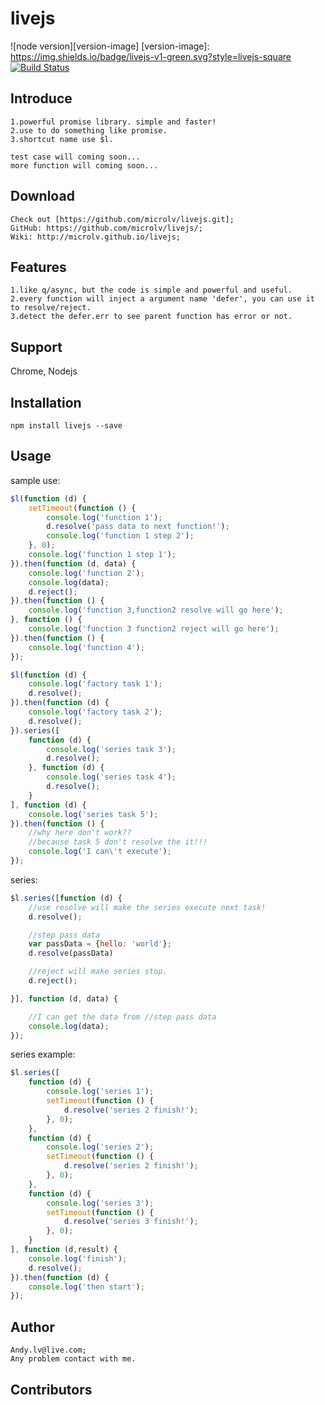 # livejs

![node version][version-image]
[version-image]: https://img.shields.io/badge/livejs-v1-green.svg?style=livejs-square
[![Build Status](https://travis-ci.org/microlv/livejs.svg?branch=master)](https://travis-ci.org/microlv/livejs)

## Introduce

```
1.powerful promise library. simple and faster!
2.use to do something like promise.
3.shortcut name use $l.

test case will coming soon...
more function will coming soon...
```
## Download
```
Check out [https://github.com/microlv/livejs.git];
GitHub: https://github.com/microlv/livejs/;
Wiki: http://microlv.github.io/livejs;
```
## Features
```
1.like q/async, but the code is simple and powerful and useful.
2.every function will inject a argument name 'defer', you can use it to resolve/reject.
3.detect the defer.err to see parent function has error or not.
```
## Support

Chrome, Nodejs

## Installation
```
npm install livejs --save
```
## Usage

sample use:

```js
$l(function (d) {
	setTimeout(function () {
		console.log('function 1');
		d.resolve('pass data to next function!');
		console.log('function 1 step 2');
	}, 0);
	console.log('function 1 step 1');
}).then(function (d, data) {
	console.log('function 2');
	console.log(data);
	d.reject();
}).then(function () {
	console.log('function 3,function2 resolve will go here');
}, function () {
	console.log('function 3 function2 reject will go here');
}).then(function () {
	console.log('function 4');
});
```

```js
$l(function (d) {
    console.log('factory task 1');
    d.resolve();
}).then(function (d) {
    console.log('factory task 2');
    d.resolve();
}).series([
    function (d) {
        console.log('series task 3');
        d.resolve();
    }, function (d) {
        console.log('series task 4');
        d.resolve();
    }
], function (d) {
    console.log('series task 5');
}).then(function () {
    //why here don't work??
    //because task 5 don't resolve the it!!!
    console.log('I can\'t execute');
});
```

series:

```js
$l.series([function (d) {
    //use resolve will make the series execute next task!
    d.resolve();

    //step pass data
    var passData = {hello: 'world'};
    d.resolve(passData)

    //reject will make series stop.
    d.reject();

}], function (d, data) {

    //I can get the data from //step pass data
    console.log(data);
});
```

series example:

```js
$l.series([
	function (d) {
		console.log('series 1');
		setTimeout(function () {
			d.resolve('series 2 finish!');
		}, 0);
	},
	function (d) {
		console.log('series 2');
		setTimeout(function () {
			d.resolve('series 2 finish!');
		}, 0);
	},
	function (d) {
		console.log('series 3');
		setTimeout(function () {
			d.resolve('series 3 finish!');
		}, 0);
	}
], function (d,result) {
	console.log('finish');
	d.resolve();
}).then(function (d) {
	console.log('then start');
});
```

## Author

```
Andy.lv@live.com;
Any problem contact with me.
```
## Contributors

